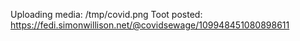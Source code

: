 Uploading media: /tmp/covid.png
Toot posted: https://fedi.simonwillison.net/@covidsewage/109948451080898611
